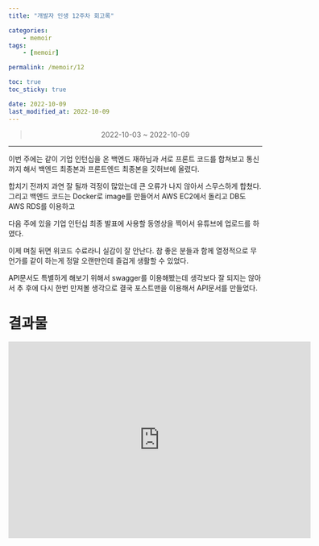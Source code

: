```yaml
---
title: "개발자 인생 12주차 회고록"

categories:
    - memoir
tags:
    - [memoir]

permalink: /memoir/12

toc: true
toc_sticky: true

date: 2022-10-09
last_modified_at: 2022-10-09
---
```



> <center> 2022-10-03 ~ 2022-10-09 </center>


---

이번 주에는 같이 기업 인턴십을 온 백엔드 재하님과 서로 프론트 코드를 합쳐보고 통신까지 해서 백엔드 최종본과 프론트엔드 최종본을 깃허브에 올렸다.

합치기 전까지 과연 잘 될까 걱정이 많았는데 큰 오류가 나지 않아서 스무스하게 합쳤다. 그리고 백엔드 코드는 Docker로 image를 만들어서 AWS EC2에서 돌리고 DB도 AWS RDS를 이용하고

다음 주에 있을 기업 인턴십 최종 발표에 사용할 동영상을 찍어서 유튜브에 업로드를 하였다.

이제 며칠 뒤면 위코드 수료라니 실감이 잘 안난다. 참 좋은 분들과 함께 열정적으로 무언가를 같이 하는게 정말 오랜만인데 즐겁게 생활할 수 있었다.

API문서도 특별하게 해보기 위해서 swagger를 이용해봤는데 생각보다 잘 되지는 않아서 추 후에 다시 한번 만져볼 생각으로 결국 포스트맨을 이용해서 API문서를 만들었다.

# 결과물

<iframe width="600" height="390" src="https://www.youtube.com/embed/hHqvgwSLE38" title="MINISTER TOKEN 구현영상" frameborder="0" allow="accelerometer; autoplay; clipboard-write; encrypted-media; gyroscope; picture-in-picture" allowfullscreen></iframe>
